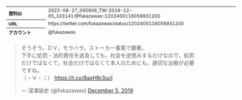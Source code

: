 <table style="font-size: 9pt; width: 610px; margin-bottom: 20px; height: 80px;">
<tbody>
    <tr>
        <th align=left>資料ID</th>
        <td align=left>2022-08-27_095806_TW::2019-12-05_103141:@fukazawas::1202400116058931200</td>
    </tr>
    <tr>
        <th align=left>URL</th>
        <td align=left>https://twitter.com/fukazawas/status/1202400116058931200</td>
    </tr>
    <tr>
        <th align=left>アカウント</th>
        <td align=left>@fukazawas</td>
    </tr>
    <tr>
        <th align=left>ユーザ名</th>
        <td align=left>深澤諭史</td>
    </tr>
    <tr>
        <th align=left>ツイートの記録日時</th>
        <td align=left>2022-08-27_095806_</td>
    </tr>
</tbody>
</table>
<blockquote class="twitter-tweet" data-width="450"  data-lang="ja"><p lang="ja" dir="ltr">そうそう，ＤＶ，モラハラ，ストーカー事案で顕著。<br>下手に処罰・法的責任を追及しても，社会を逆恨みするだけなので，処罰だけではなくて，社会だけではなくて本人のためにも，適切な治療が必要ですね。<br>（・∀・；） <a href="https://t.co/8axH6r3ucl">https://t.co/8axH6r3ucl</a></p>&mdash; 深澤諭史 (@fukazawas) <a href="https://twitter.com/fukazawas/status/1202400116058931200?ref_src=twsrc%5Etfw">December 5, 2019</a></blockquote>
<script async src="https://platform.twitter.com/widgets.js" charset="utf-8"></script>


